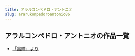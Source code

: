 ```yaml
---
title: アラルコンペドロ・アントニオ
slug: ararukonpedoroantonio86
---
```


## アラルコンペドロ・アントニオの作品一覧

- [「黒瞳」より](heitongyoriba)
